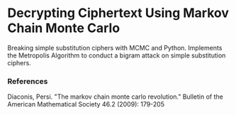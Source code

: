 # Decrypting Ciphertext Using Markov Chain Monte Carlo
Breaking simple substitution ciphers with MCMC and Python. Implements the Metropolis Algorithm to conduct a bigram attack on simple substitution ciphers.

### References
Diaconis, Persi. "The markov chain monte carlo revolution." Bulletin of the American Mathematical Society 46.2 (2009): 179-205
